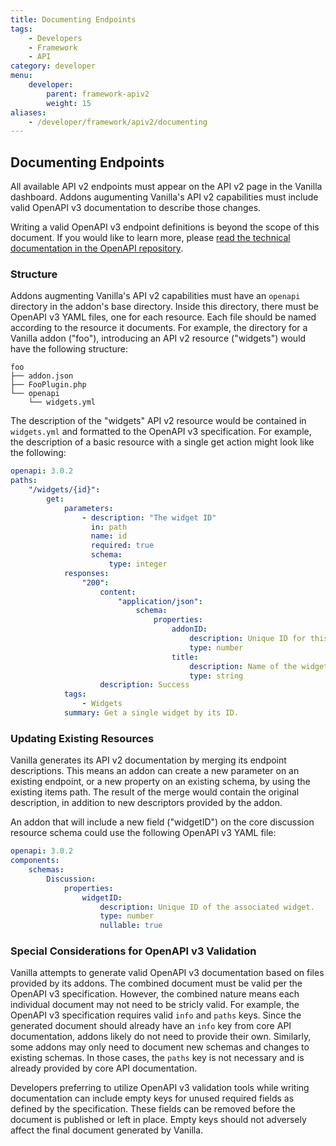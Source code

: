 ```yaml
---
title: Documenting Endpoints
tags:
    - Developers
    - Framework
    - API
category: developer
menu:
    developer:
        parent: framework-apiv2
        weight: 15
aliases:
    - /developer/framework/apiv2/documenting
---
```


## Documenting Endpoints

All available API v2 endpoints must appear on the API v2 page in the Vanilla dashboard. Addons augumenting Vanilla's API v2 capabilities must include valid OpenAPI v3 documentation to describe those changes.

Writing a valid OpenAPI v3 endpoint definitions is beyond the scope of this document. If you would like to learn more, please [read the technical documentation in the OpenAPI repository](https://github.com/OAI/OpenAPI-Specification/blob/master/versions/3.0.0.md).

### Structure

Addons augmenting Vanilla's API v2 capabilities must have an `openapi` directory in the addon's base directory. Inside this directory, there must be OpenAPI v3 YAML files, one for each resource. Each file should be named according to the resource it documents. For example, the directory for a Vanilla addon ("foo"), introducing an API v2 resource ("widgets") would have the following structure:

```text
foo
├── addon.json
├── FooPlugin.php
└── openapi
    └── widgets.yml
```

The description of the "widgets" API v2 resource would be contained in `widgets.yml` and formatted to the OpenAPI v3 specification. For example, the description of a basic resource with a single get action might look like the following:

```yaml
openapi: 3.0.2
paths:
    "/widgets/{id}":
        get:
            parameters:
                - description: "The widget ID"
                  in: path
                  name: id
                  required: true
                  schema:
                      type: integer
            responses:
                "200":
                    content:
                        "application/json":
                            schema:
                                properties:
                                    addonID:
                                        description: Unique ID for this widget.
                                        type: number
                                    title:
                                        description: Name of the widget.
                                        type: string
                    description: Success
            tags:
                - Widgets
            summary: Get a single widget by its ID.
```

### Updating Existing Resources

Vanilla generates its API v2 documentation by merging its endpoint descriptions. This means an addon can create a new parameter on an existing endpoint, or a new property on an existing schema, by using the existing items path. The result of the merge would contain the original description, in addition to new descriptors provided by the addon.

An addon that will include a new field ("widgetID") on the core discussion resource schema could use the following OpenAPI v3 YAML file:

```yaml
openapi: 3.0.2
components:
    schemas:
        Discussion:
            properties:
                widgetID:
                    description: Unique ID of the associated widget.
                    type: number
                    nullable: true
```

### Special Considerations for OpenAPI v3 Validation

Vanilla attempts to generate valid OpenAPI v3 documentation based on files provided by its addons. The combined document must be valid per the OpenAPI v3 specification. However, the combined nature means each individual document may not need to be stricly valid. For example, the OpenAPI v3 specification requires valid `info` and `paths` keys. Since the generated document should already have an `info` key from core API documentation, addons likely do not need to provide their own. Similarly, some addons may only need to document new schemas and changes to existing schemas. In those cases, the `paths` key is not necessary and is already provided by core API documentation.

Developers preferring to utilize OpenAPI v3 validation tools while writing documentation can include empty keys for unused required fields as defined by the specification. These fields can be removed before the document is published or left in place. Empty keys should not adversely affect the final document generated by Vanilla.
